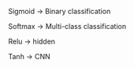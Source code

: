Sigmoid -> Binary classification

Softmax -> Multi-class classification

Relu -> hidden

Tanh -> CNN 
